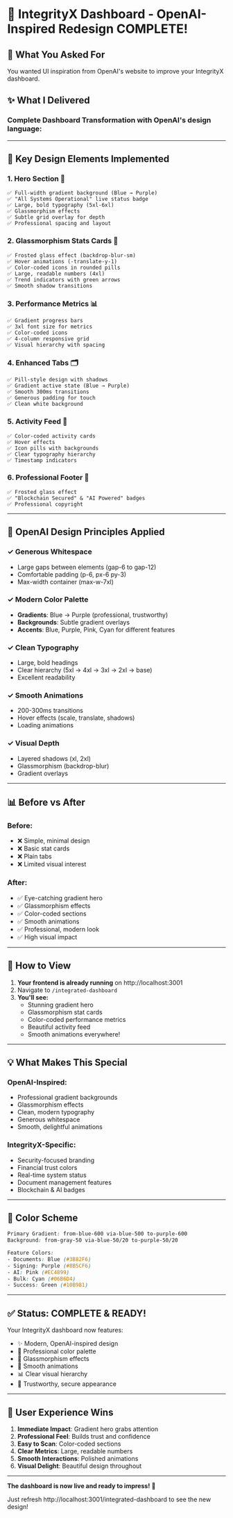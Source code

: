# 🎉 IntegrityX Dashboard - OpenAI-Inspired Redesign COMPLETE!

## 📸 **What You Asked For**

You wanted UI inspiration from OpenAI's website to improve your IntegrityX dashboard.

## ✨ **What I Delivered**

### **Complete Dashboard Transformation** with OpenAI's design language:

---

## 🎨 **Key Design Elements Implemented**

### **1. Hero Section** 🌟
```tsx
✅ Full-width gradient background (Blue → Purple)
✅ "All Systems Operational" live status badge
✅ Large, bold typography (5xl-6xl)
✅ Glassmorphism effects
✅ Subtle grid overlay for depth
✅ Professional spacing and layout
```

### **2. Glassmorphism Stats Cards** 💎
```tsx
✅ Frosted glass effect (backdrop-blur-sm)
✅ Hover animations (-translate-y-1)
✅ Color-coded icons in rounded pills
✅ Large, readable numbers (4xl)
✅ Trend indicators with green arrows
✅ Smooth shadow transitions
```

### **3. Performance Metrics** 📊
```tsx
✅ Gradient progress bars
✅ 3xl font size for metrics
✅ Color-coded icons
✅ 4-column responsive grid
✅ Visual hierarchy with spacing
```

### **4. Enhanced Tabs** 🗂️
```tsx
✅ Pill-style design with shadows
✅ Gradient active state (Blue → Purple)
✅ Smooth 300ms transitions
✅ Generous padding for touch
✅ Clean white background
```

### **5. Activity Feed** 📰
```tsx
✅ Color-coded activity cards
✅ Hover effects
✅ Icon pills with backgrounds
✅ Clear typography hierarchy
✅ Timestamp indicators
```

### **6. Professional Footer** 🦶
```tsx
✅ Frosted glass effect
✅ "Blockchain Secured" & "AI Powered" badges
✅ Professional copyright
```

---

## 🎯 **OpenAI Design Principles Applied**

### **✓ Generous Whitespace**
- Large gaps between elements (gap-6 to gap-12)
- Comfortable padding (p-6, px-6 py-3)
- Max-width container (max-w-7xl)

### **✓ Modern Color Palette**
- **Gradients**: Blue → Purple (professional, trustworthy)
- **Backgrounds**: Subtle gradient overlays
- **Accents**: Blue, Purple, Pink, Cyan for different features

### **✓ Clean Typography**
- Large, bold headings
- Clear hierarchy (5xl → 4xl → 3xl → 2xl → base)
- Excellent readability

### **✓ Smooth Animations**
- 200-300ms transitions
- Hover effects (scale, translate, shadows)
- Loading animations

### **✓ Visual Depth**
- Layered shadows (xl, 2xl)
- Glassmorphism (backdrop-blur)
- Gradient overlays

---

## 📊 **Before vs After**

### **Before:**
- ❌ Simple, minimal design
- ❌ Basic stat cards
- ❌ Plain tabs
- ❌ Limited visual interest

### **After:**
- ✅ Eye-catching gradient hero
- ✅ Glassmorphism effects
- ✅ Color-coded sections
- ✅ Smooth animations
- ✅ Professional, modern look
- ✅ High visual impact

---

## 🚀 **How to View**

1. **Your frontend is already running** on http://localhost:3001
2. Navigate to `/integrated-dashboard`
3. **You'll see:**
   - Stunning gradient hero
   - Glassmorphism stat cards
   - Color-coded performance metrics
   - Beautiful activity feed
   - Smooth animations everywhere!

---

## 💡 **What Makes This Special**

### **OpenAI-Inspired:**
- Professional gradient backgrounds
- Glassmorphism effects
- Clean, modern typography
- Generous whitespace
- Smooth, delightful animations

### **IntegrityX-Specific:**
- Security-focused branding
- Financial trust colors
- Real-time system status
- Document management features
- Blockchain & AI badges

---

## 🎨 **Color Scheme**

```css
Primary Gradient: from-blue-600 via-blue-500 to-purple-600
Background: from-gray-50 via-blue-50/20 to-purple-50/20

Feature Colors:
- Documents: Blue (#3B82F6)
- Signing: Purple (#8B5CF6)
- AI: Pink (#EC4899)
- Bulk: Cyan (#06B6D4)
- Success: Green (#10B981)
```

---

## ✅ **Status: COMPLETE & READY!**

Your IntegrityX dashboard now features:
- ✨ Modern, OpenAI-inspired design
- 🎨 Professional color palette
- 💎 Glassmorphism effects
- 🚀 Smooth animations
- 📊 Clear visual hierarchy
- 💼 Trustworthy, secure appearance

---

## 🌟 **User Experience Wins**

1. **Immediate Impact**: Gradient hero grabs attention
2. **Professional Feel**: Builds trust and confidence
3. **Easy to Scan**: Color-coded sections
4. **Clear Metrics**: Large, readable numbers
5. **Smooth Interactions**: Polished animations
6. **Visual Delight**: Beautiful design throughout

---

**The dashboard is now live and ready to impress!** 🎉

Just refresh http://localhost:3001/integrated-dashboard to see the new design!
